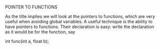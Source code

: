 POINTER TO FUNCTIONS

As the title implies we will look at the pointers to functions, which are very useful when avoiding global variables. A useful technique is the ability to have pointers to functions. Their declaration is easy: write the declaration as it would be for the function, say

int func(int a, float b);
